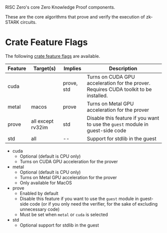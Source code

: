 RISC Zero's core Zero Knowledge Proof components.

These are the core algorithms that prove and verify the execution of zk-STARK circuits.

# Crate Feature Flags

The following [crate feature flags](https://doc.rust-lang.org/cargo/reference/features.html) are available.


| Feature | Target(s)  | Implies | Description |
| --- | --- | --- | ---- |
| cuda || prove, std | Turns on CUDA GPU acceleration for the prover. Requires CUDA toolkit to be installed. |
metal |macos|prove|Turns on Metal GPU acceleration for the prover
prove|all except rv32im|std| Disable this feature if you want to use the `guest` module in guest-side code
std|all|--|Support for stdlib in the guest


* cuda
  * Optional (default is CPU only)
  * Turns on CUDA GPU acceleration for the prover
* metal
  * Optional (default is CPU only)
  * Turns on Metal GPU acceleration for the prover
  * Only available for MacOS
* prove
  * Enabled by default
  * Disable this feature if you want to use the `guest` module in guest-side code (or if you only need the verifier, for the sake of excluding unnecessary code)
  * Must be set when `metal` or `cuda` is selected
* std
  * Optional support for stdlib in the guest
